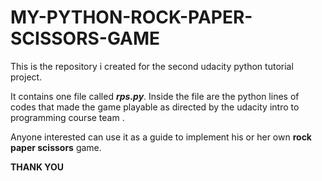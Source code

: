 # MY-PYTHON-ROCK-PAPER-SCISSORS-GAME
This is the repository i created for the second udacity python tutorial project.

It contains one file called **_rps.py_**. Inside the file are the python lines of codes that made the game playable as directed by the udacity intro to programming course team .

Anyone interested can use it as a guide to implement his or her own **rock paper scissors** game.

**THANK YOU**
